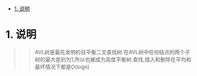 <!-- TOC -->

- [1. 说明](#1-说明)

<!-- /TOC -->

<a id="markdown-1-说明" name="1-说明"></a>
# 1. 说明

>> AVL树是最先发明的自平衡二叉查找树.在AVL树中任何结点的两个子树的最大差别为1,所以也被成为高度平衡树.查找,插入和删除在平均和最坏情况下都是O(logn)


